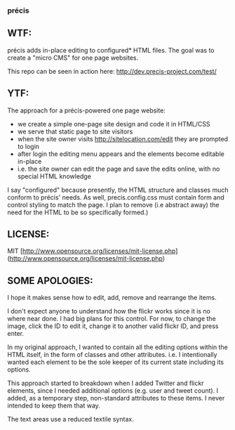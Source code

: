 ###  précis

## WTF:

précis adds in-place editing to configured* HTML files. The goal was to create a "micro CMS" for one page websites.

This repo can be seen in action here:
http://dev.precis-project.com/test/

## YTF:

The approach for a précis-powered one page website:
- we create a simple one-page site design and code it in HTML/CSS
- we serve that static page to site visitors
- when the site owner visits http://sitelocation.com/edit they are prompted to login
- after login the editing menu appears and the elements become editable in-place
- i.e. the site owner can edit the page and save the edits online, with no special HTML knowledge

I say "configured" because presently, the HTML structure and classes much conform to précis' needs. As well, precis.config.css must contain form and control styling to match the page. I plan to remove (i.e abstract away) the need for the HTML to be so specifically formed.)

## LICENSE:

MIT [http://www.opensource.org/licenses/mit-license.php] (http://www.opensource.org/licenses/mit-license.php)

## SOME APOLOGIES:

I hope it makes sense how to edit, add, remove and rearrange the items.

I don't expect anyone to understand how the flickr works since it is no where near done. I had big plans for this control. For now, to change the image, click the ID to edit it, change it to another valid flickr ID, and press enter.

In my original approach, I wanted to contain all the editing options within the HTML itself, in the form of classes and other attributes. i.e. I intentionally wanted each element to be the sole keeper of its current state including its options.

This approach started to breakdown when I added Twitter and flickr elements, since I needed additional options (e.g. user and tweet count). I added, as a temporary step, non-standard attributes to these items. I never intended to keep them that way.

The text areas use a reduced textile syntax.